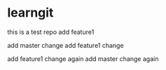 # learngit
this is a test repo
add feature1

add master change
add feature1 change

add feature1 change again
add master change again
